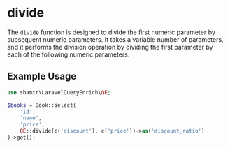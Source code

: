 # divide

The `divide` function is designed to divide the first numeric parameter by subsequent numeric parameters. It takes a
variable number of parameters, and it performs the division operation by dividing the first parameter by each of the
following numeric parameters.

## Example Usage

```php
use sbamtr\LaravelQueryEnrich\QE;

$books = Book::select(
    'id',
    'name',
    'price',
    QE::divide(c('discount'), c('price'))->as('discount_ratio')
)->get();
```